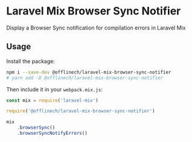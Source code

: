 # Laravel Mix Browser Sync Notifier

Display a Browser Sync notification for compilation errors in Laravel Mix

## Usage

Install the package:

```bash
npm i --save-dev @offlinech/laravel-mix-browser-sync-notifier
# yarn add -D @offlinech/laravel-mix-browser-sync-notifier
```

Then include it in your `webpack.mix.js`:


```js
const mix = require('laravel-mix')

require('@offlinech/laravel-mix-browser-sync-notifier')

mix
    .browserSync()
    .browserSyncNotifyErrors() 
```


